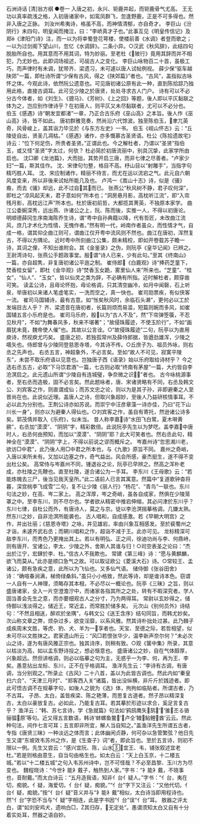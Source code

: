 <!-- { "loadSidebar": true } -->
石洲诗话 [清]翁方纲
●卷一
入唐之初，永兴、钜鹿并起，而钜鹿骨气尤高。
王无功以真率疏浅之格，入初唐诸家中，如鸾凤群飞，忽逢野鹿，正是不可多得也。然非入唐之正脉。
刘汝州希夷诗，格虽不高，而神情清郁，亦自奇才。
李巨山《汾阴行》末四句，明皇闻而掩泣，曰：“李峤真才子也。”此事互见《明皇传信记》及郑《津阳门诗》注，而一以为将幸蜀登花萼楼，使楼前善《水调》者登而歌之；一以为过剑阁下望山川，忽忆《水调辞》。二条小异。○汉武《秋风辞》，此结四句脱胎所自也。用其意而不用其词，特为妙丽。至老杜《陂行》竟用其辞而并不相犯，乃尤妙也。此即词场祖述，可觇古人之变化。
李巨山咏物百二十首，虽极工巧，而声律时有未调，犹带齐、梁遗习，未可遽以唐人试帖例视。
薛少保“驱车越陕郊”一篇，即杜诗所谓“少保有古风，得之《陕郊篇》”者也。“古风”，盖指拟古咏怀之体。今观此诗，依然阮公遗意也。可见唐初诸公原有此一种，直到陈拾踪乃独用此格，直接古调耳。此可见少陵之於唐贤，处处寻求古人门户。
诗有可以不必分古今体者，如《刘生》、《骢马》、《芳树》、《上之回》等题，後人即以平仄黏联之体为之，岂应别作律诗乎？在初唐人，则平仄又未尽黏联者，尤可以不必分也。
伯玉《感遇》诗“朝发宜都渚”一章，乃正合古乐府《巫山高》之本旨。後人作《巫山高》诗，皆不如此。
唐初群雅竞奏，然尚沿六代馀波。独至陈伯玉，聿兀英奇，风骨峻上，盖其诣力毕见於《与东方左史》一书。
伯玉《岘山怀古》云：“丘陵徒自出，贤圣几凋枯。”《感遇》诸作，亦多慨慕古圣贤语。杜公《陈拾遗故宅》诗云：“位下何足伤，所贵者圣贤。”正谓此也。今之解杜者，乃谓以“圣贤”指伯玉，或又怪“圣贤”字太过，何欤？
杜必简於初唐流丽中，别具沉挚，此家学所由启也。
沈□卿《龙池篇》，大而拙，其势开启三唐，而非七律之尽善者。“卢家少妇”一篇，斯其佳作。
沈、宋律句匀整，格目不高。杼山目以“射雕手”，当指字句精巧胜人耳。
沈、宋应制诸作，精丽不待言，而尤在运以流宕之气。此元自六朝风度变来，所以非後来试帖所能几及也。
卢鸿一《嵩山十志》诗，似是《骚》裔，而去《骚》却远，此不过自其而已。
张燕公“秋风树不静，君子叹何深”，即杜之“凉风起天末，君子意如何”所本也；“洞房悬月影，高枕听江流”，即“入帘残月影，高枕远江声”所本也。杜於唐初前哲，大都揽其菁英，不独原本家学。
曲江公委婉深秀，远出燕、许诸公之上，阮、陈而後，实推一人，不得以初唐论。
明顺德薛冈生序南海陈乔生诗，谓“粤中自孙典籍以降，代有哲匠，未改曲江流风，庶几才术化为性情，无愧作者。”然有明一代，岭南作者虽众，而性情才气，自成一格，谓其仰企曲江则可，谓曲江仅开粤中流风则不然也。曲江在唐初，浑然复古，不得以方隅论。
近时粤中所刻曲江公集，颇未精校，即如开卷载苏子瞻一诗，其词之俚，不知出谁附会。其《金鉴录》之伪，则阮亭《皇华记闻》已辨之。
王尉湾诗句，张燕公手题政事堂。殷谓“诗人已来，少有此句。”至其《终南山》一篇，亦自超隽，非复唐初诸公平迤之制。
崔侍郎《白鹿观》诗“捧药芝童下，焚香桂女留”，即杜《金华观》诗“焚香玉女跪，雾里仙人来”所来也。“芝童”、“桂女”，“仙人”、“玉女”，皆以仙灵之类为辞，不必确有所指。近时解杜者，颇穿凿可笑。
读孟公诗，且毋论怀抱，毋论格调，只其清空幽冷，如月中闻磬，石上听泉，举唐初以来诸人笔虚笔实，一洗而空之，真一快也。
崔司勋票疾，有似侠客一流。
崔司马国辅诗，最有古意。如“怅矣秋风时，余临石头濑”，更何必以工於发端目古人乎？
齐、梁遗音在唐初者，长篇则烦而易滥，短篇则婉而多风，如崔国辅五言小乐府是也。
崔司马乐府，殷以为“古人不及”，然“下帘弹箜篌，不忍见秋月”，不如“为舞春风多，秋来不堪著”；“故侵珠履迹，不使玉阶行”，不如“画眉犹未竟，魏帝使人催”也。其故以公言诠。○“故侵珠履迹”二句，阮亭以为直用庾诗，然视庾尤巧矣。
盛唐之初，若独孤常州及薛侍郎据，皆遒劲雄浑，少陵之嚆矢也。侍郎曾与少陵同登慈恩寺塔，今其诗不传。○丘庶子为、祖员外咏，则右丞之先声也。
右丞五言，神超象外，不必言矣。至如“故人不可见，寂寞平陵东”，未尝不取乐府语以见意也。岂独唐子西《语录》始以乐府取给诗材乎？
今之选右丞五古，必取“下马饮君酒”一篇，七古则必取“终南有茅屋”一篇，大约皆自李沧溟启之。此元遗山所谓“少陵自有连城璧，争奈微之识”者也。
古今咏桃源事者，至右丞而造极，固不必言矣。然此题咏者，唐、宋诸贤略有不同，右丞及韩文公、刘宾客之作，则直谓成仙；而苏文忠之论，则以为是其子孙，非即避秦之人至晋尚在也。此说似近理。盖唐人之诗，但取兴象超妙，至後人乃益研核情事耳。不必以此为分别也。王荆公诗亦如苏说。而崇宁中汪彦章藻一诗亦佳，乃曰“花下山川长一身”，则亦以为避秦人得仙也。○刘宾客之作，虽自有寄托，然逊诸公诗多矣。郭茂倩并取入《乐府》，似未当。
昔人称李嘉诗“水田飞白鹭，夏木啭黄鹂”，右丞加“漠漠”、“阴阴”字，精彩数倍。此说阮亭先生以为梦呓。盖李嘉中唐时人，右丞何由预知，而加以“漠漠”、“阴阴”耶？此大可笑者也。然右丞此句，精神全在“漠漠”、“阴阴”字上，不得以前说之谬而概斥之。
岑嘉州诗“忽思湘川老，欲访□中君”，此乃後人用□中君之所本也，与《九歌》原旨不同。
嘉州之奇峭，入唐以来所未有。又加以边塞之作，奇气益出。风会所感，豪杰挺生，遂不得不变出杜公矣。
高常侍与岑嘉州不同，锺退谷之论，阮亭已早辨之。然高之浑朴老成，亦杜陵之先鞭也。直至杜陵，遂合诸公为一手耳。
李东川《王母歌》云：“若能炼魄去三尸，後当见我天皇所。”此二语前人已言其寓意。然篇中“复道歌钟杳将暮，深宫桃李飞成雪”二句，复不让少陵《丽人行》“杨花”、“青鸟”一联也。东川句法之妙，在高、岑二家上。
高之浑厚，岑之奇峭，虽各自成家，然俱在少陵笼罩之中。至李东川，则不尽尔也。学者欲从精密中推宕伸缩，其必问津於东川乎？
东川七律，自杜公而外，有唐诗人，莫之与京。徒以李沧溟揣摹格调，几嫌太熟。然东川之妙，自非沧溟所能袭也。
古人唱和，自成感激。若《早朝大明宫》之作，并出壮丽；《慈恩寺塔》之咏，并见雄宕，率由兴象互相感发。至於裴蜀州之才诣，未遽齐武右丞；而辋川唱和之作，超诣不减于王。此亦可见。
龙标精深可敌李东川，而秀色乃更掩出其上。若以有明弘、正之间，徐迪功尚与李、何鼎峙，则有唐开、宝诸公，李太、少陵之外，舍斯人其谁与归！○司空表圣之论曰：“杰出於江宁，宏肆於李、杜。”信古人不我欺也。
常建《第三峰》诗：“愿与黄麒麟，欲飞而莫从。”此亦是顺口急气之故。可以取证欧公《菱溪大石》诗。○常较王、孟诸公，颇有急疾之意，此所以为飞仙也。又多仙气语。
储侍御《张谷田舍》诗：“确喧春涧满，梯倚绿桑斜。”虽只小小格致，然此等诗，却是谁诗本色。窃谓一人自有一人神理，须略存其本相，不必尽以一概论也。阮亭《三昧》之旨，则以盛唐诸家，全入一片空澄澹泞中，而诸家各指其所之之处，转有不暇深究者。学人固当善会先生之意，而亦要细观古人之分寸，乃为两得耳。
常尉以玄妙得之，储侍御以浅淡得之。储近王，常近孟，而常胜於储多矣。
元次山《别何员外》诗结句：“不然且相送，醉欢於坐隅”，与韩文公《送王含序》结句同旨，而韩尤妙矣。次山称文章之弊，烦杂过多，欲变淫靡，以系风雅。然其诗朴拙处过甚。此乃棘子成疾周末文胜，等虎、豹、犬、羊为一享者也。天宝、至德之际，若哲相望，似未可尽以文胜抹之。君家遗山所云：“风□若恨张华少，温李新声奈尔何？”未必次山之诗，遂为有唐风雅正宗也。独其诗序，则稍有致。○观《箧中集》所录，其意以枯淡为高，如以孟东野诗投之，想必惬意也。
盛唐诸公之妙，自在气体醇厚，兴象超远。然但讲格调，则必以临摹之句为主，无惑乎一为李、何，再为王、李矣。愚意拈出龙标、东川，正不在乎格调耳。
渔洋先生云：“李诗有古调，有唐调，当分别观之。”所录止《古风》二十八首，盖以为此皆古调也。然此内如“秦皇扫六合”、“天津三月时”、“郑客西入关”诸篇，皆出没纵横，非斤斤於践迹者。即此可悟古调不在规摹字句，如後人之貌为《选》体，拘拘如临贴者。所谓古者，乃不古耳。
子昂、太白，盖皆疾梁、陈之艳薄，而思复古道者。然子昂以精深复古，太白以豪放复古。必如此，乃能复古耳。若其摹於形迹以求合，奚足言复古乎？
渔洋云：“韩、苏七言诗，学《急就篇》句法如‘鸦鸱鹰矢鹄’，‘骓丕る骆骊骝原’等句。近又得五言数语，韩诗‘蚌螺鱼鳖’，卢仝‘鳗鲇鲤酋’云云。然此种句法，间作七言可耳；五言即非所宜，解人当自知之。”盖渔洋先生所谓五古者，专指《唐贤三昧》一种淡远之体而言；此体幽闲贞静，何可杂以急管繁弦？他日先生又谓“东坡效韦苏州之作，是《生查子》词”者，即此旨也。至於五言诗，则初不限以一例。先生又尝云：“感兴宜阮、陈，山水宜王、韦，铺张叙述宜老杜。”若是则格由意生，自当句由格生也。如太白云：“天上白玉京，十二楼五城。”若以“十二楼五城”之句入韦苏州诗中，岂不可怪哉？不必至昌黎、玉川方为尽变也。
魏程晓诗：“今世衤能衤戴子，触热到人家。”字书：“衤能衤戴，不晓事也，音耐戴。”而太白诗云：“五月造我语，知非亻台亻疑人。”字书：“亻台，夷在切，痴貌。亻疑，海爱切。亻台亻疑，痴貌。”“亻台”字下又注云：“又他代切。亻台亻疑，痴貌。”按“亻台亻疑”音义并与“衤能衤戴”相似，太白诗当即用程诗也。然“亻台”字恐不当与“亻疑”字相连，此是字书因“亻台”误“亻台”耳。
敖器之评太白，谓“如刘安鸡犬，遗响白□，其归存，无定处”。愚谓须知太白又自有十分着实处耳，然器之语自妙。

